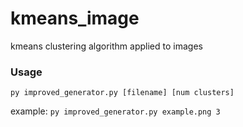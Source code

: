 # kmeans_image
kmeans clustering algorithm applied to images  

### Usage
```py improved_generator.py [filename] [num clusters]```  

example: ```py improved_generator.py example.png 3```
